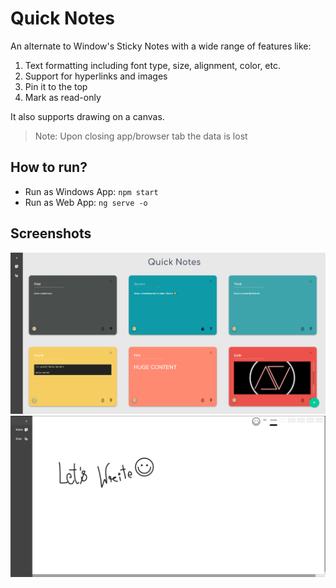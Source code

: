 # Quick Notes

An alternate to Window's Sticky Notes with a wide range of features like:

1. Text formatting including font type, size, alignment, color, etc.
2. Support for hyperlinks and images
3. Pin it to the top
4. Mark as read-only

It also supports drawing on a canvas.

> Note: Upon closing app/browser tab the data is lost

## How to run?

- Run as Windows App: `npm start`
- Run as Web App: `ng serve -o`

## Screenshots

![Picture 1](./src/assets/screenshots/1.png)
![Picture 2](./src/assets/screenshots/2.png)
